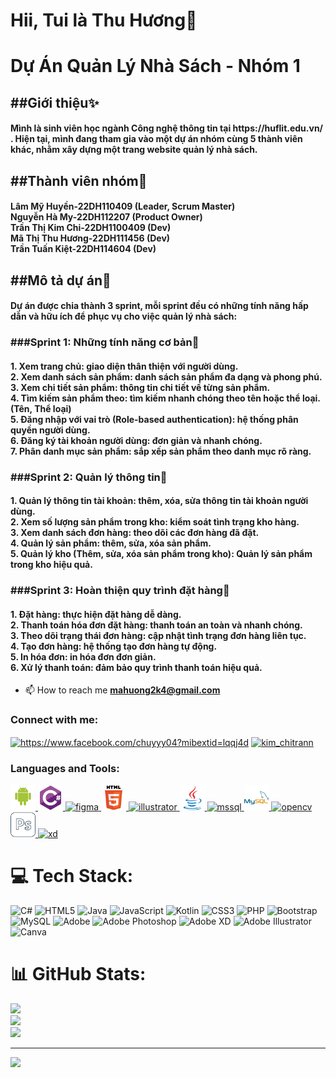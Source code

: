 <h1 align="left">Hii, Tui là Thu Hương🥑</h1>
<h1 align="left">Dự Án Quản Lý Nhà Sách - Nhóm 1</h1>
<h2 align="left">##Giới thiệu✨</h2>
<h4 align="left">Mình là sinh viên học ngành Công nghệ thông tin tại https://huflit.edu.vn/ <Br>. Hiện tại, mình đang tham gia vào một dự án nhóm cùng 5 thành viên khác, nhằm xây dựng một trang website quản lý nhà sách. </h4>
<h2 align="left">##Thành viên nhóm💖</h2>
<h4 align="left">Lâm Mỹ Huyền-22DH110409 (Leader, Scrum Master)<Br>Nguyễn Hà My-22DH112207 (Product Owner)<Br>Trần Thị Kim Chi-22DH1100409 (Dev)<Br>Mã Thị Thu Hương-22DH111456 (Dev) <Br>Trần Tuấn Kiệt-22DH114604 (Dev) </h4>
<h2 align="left">##Mô tả dự án💖</h2>
<h4 align="left">Dự án được chia thành 3 sprint, mỗi sprint đều có những tính năng hấp dẫn và hữu ích để phục vụ cho việc quản lý nhà sách: </h4>
<h3 align="left">###Sprint 1: Những tính năng cơ bản🌷</h3>
<h4 align="left">1. Xem trang chủ: giao diện thân thiện với người dùng. <Br>2. Xem danh sách sản phẩm: danh sách sản phẩm đa dạng và phong phú. <Br>3. Xem chi tiết sản phẩm: thông tin chi tiết về từng sản phẩm. <Br>4. Tìm kiếm sản phẩm theo: tìm kiếm nhanh chóng theo tên hoặc thể loại. (Tên, Thể loại) <Br>5. Đăng nhập với vai trò (Role-based authentication): hệ thống phân quyền người dùng. <Br>6. Đăng ký tài khoản người dùng: đơn giản và nhanh chóng. <Br>7. Phân danh mục sản phẩm: sắp xếp sản phẩm theo danh mục rõ ràng.</h4>
<h3 align="left">###Sprint 2: Quản lý thông tin🌷</h3>
<h4 align="left">1. Quản lý thông tin tài khoản: thêm, xóa, sửa thông tin tài khoản người dùng. <Br>2. Xem số lượng sản phẩm trong kho: kiểm soát tình trạng kho hàng. <Br>3. Xem danh sách đơn hàng: theo dõi các đơn hàng đã đặt. <Br>4. Quản lý sản phẩm: thêm, sửa, xóa sản phẩm. <Br>5. Quản lý kho (Thêm, sửa, xóa sản phẩm trong kho): Quản lý sản phẩm trong kho hiệu quả. </h4>
<h3 align="left">###Sprint 3: Hoàn thiện quy trình đặt hàng🌷</h3>
<h4 align="left">1. Đặt hàng: thực hiện đặt hàng dễ dàng. <Br>2. Thanh toán hóa đơn đặt hàng: thanh toán an toàn và nhanh chóng. <Br>3. Theo dõi trạng thái đơn hàng: cập nhật tình trạng đơn hàng liên tục. <Br>4. Tạo đơn hàng: hệ thống tạo đơn hàng tự động. <Br>5. In hóa đơn: in hóa đơn đơn giản. <Br>6. Xử lý thanh toán: đảm bảo quy trình thanh toán hiệu quả. </h4>

- 📫 How to reach me **mahuong2k4@gmail.com**

<h3 align="left">Connect with me:</h3>
<p align="left">
<a href="https://fb.com/https://www.facebook.com/chuyyy04?mibextid=lqqj4d" target="blank"><img align="center" src="https://raw.githubusercontent.com/rahuldkjain/github-profile-readme-generator/master/src/images/icons/Social/facebook.svg" alt="https://www.facebook.com/chuyyy04?mibextid=lqqj4d" height="30" width="40" /></a>
<a href="https://instagram.com/kim_chitrann" target="blank"><img align="center" src="https://raw.githubusercontent.com/rahuldkjain/github-profile-readme-generator/master/src/images/icons/Social/instagram.svg" alt="kim_chitrann" height="30" width="40" /></a>
</p>

<h3 align="left">Languages and Tools:</h3>
<p align="left"> <a href="https://developer.android.com" target="_blank" rel="noreferrer"> <img src="https://raw.githubusercontent.com/devicons/devicon/master/icons/android/android-original-wordmark.svg" alt="android" width="40" height="40"/> </a> <a href="https://www.w3schools.com/cs/" target="_blank" rel="noreferrer"> <img src="https://raw.githubusercontent.com/devicons/devicon/master/icons/csharp/csharp-original.svg" alt="csharp" width="40" height="40"/> </a> <a href="https://www.figma.com/" target="_blank" rel="noreferrer"> <img src="https://www.vectorlogo.zone/logos/figma/figma-icon.svg" alt="figma" width="40" height="40"/> </a> <a href="https://www.w3.org/html/" target="_blank" rel="noreferrer"> <img src="https://raw.githubusercontent.com/devicons/devicon/master/icons/html5/html5-original-wordmark.svg" alt="html5" width="40" height="40"/> </a> <a href="https://www.adobe.com/in/products/illustrator.html" target="_blank" rel="noreferrer"> <img src="https://www.vectorlogo.zone/logos/adobe_illustrator/adobe_illustrator-icon.svg" alt="illustrator" width="40" height="40"/> </a> <a href="https://www.java.com" target="_blank" rel="noreferrer"> <img src="https://raw.githubusercontent.com/devicons/devicon/master/icons/java/java-original.svg" alt="java" width="40" height="40"/> </a> <a href="https://www.microsoft.com/en-us/sql-server" target="_blank" rel="noreferrer"> <img src="https://www.svgrepo.com/show/303229/microsoft-sql-server-logo.svg" alt="mssql" width="40" height="40"/> </a> <a href="https://www.mysql.com/" target="_blank" rel="noreferrer"> <img src="https://raw.githubusercontent.com/devicons/devicon/master/icons/mysql/mysql-original-wordmark.svg" alt="mysql" width="40" height="40"/> </a> <a href="https://opencv.org/" target="_blank" rel="noreferrer"> <img src="https://www.vectorlogo.zone/logos/opencv/opencv-icon.svg" alt="opencv" width="40" height="40"/> </a> <a href="https://www.photoshop.com/en" target="_blank" rel="noreferrer"> <img src="https://raw.githubusercontent.com/devicons/devicon/master/icons/photoshop/photoshop-line.svg" alt="photoshop" width="40" height="40"/> </a> <a href="https://www.adobe.com/products/xd.html" target="_blank" rel="noreferrer"> <img src="https://cdn.worldvectorlogo.com/logos/adobe-xd.svg" alt="xd" width="40" height="40"/> </a> </p>


# 💻 Tech Stack:
![C#](https://img.shields.io/badge/c%23-%23239120.svg?style=for-the-badge&logo=csharp&logoColor=white) ![HTML5](https://img.shields.io/badge/html5-%23E34F26.svg?style=for-the-badge&logo=html5&logoColor=white) ![Java](https://img.shields.io/badge/java-%23ED8B00.svg?style=for-the-badge&logo=openjdk&logoColor=white) ![JavaScript](https://img.shields.io/badge/javascript-%23323330.svg?style=for-the-badge&logo=javascript&logoColor=%23F7DF1E) ![Kotlin](https://img.shields.io/badge/kotlin-%237F52FF.svg?style=for-the-badge&logo=kotlin&logoColor=white) ![CSS3](https://img.shields.io/badge/css3-%231572B6.svg?style=for-the-badge&logo=css3&logoColor=white) ![PHP](https://img.shields.io/badge/php-%23777BB4.svg?style=for-the-badge&logo=php&logoColor=white) ![Bootstrap](https://img.shields.io/badge/bootstrap-%238511FA.svg?style=for-the-badge&logo=bootstrap&logoColor=white) ![MySQL](https://img.shields.io/badge/mysql-4479A1.svg?style=for-the-badge&logo=mysql&logoColor=white) ![Adobe](https://img.shields.io/badge/adobe-%23FF0000.svg?style=for-the-badge&logo=adobe&logoColor=white) ![Adobe Photoshop](https://img.shields.io/badge/adobe%20photoshop-%2331A8FF.svg?style=for-the-badge&logo=adobe%20photoshop&logoColor=white) ![Adobe XD](https://img.shields.io/badge/Adobe%20XD-470137?style=for-the-badge&logo=Adobe%20XD&logoColor=#FF61F6) ![Adobe Illustrator](https://img.shields.io/badge/adobe%20illustrator-%23FF9A00.svg?style=for-the-badge&logo=adobe%20illustrator&logoColor=white) ![Canva](https://img.shields.io/badge/Canva-%2300C4CC.svg?style=for-the-badge&logo=Canva&logoColor=white)
# 📊 GitHub Stats:
![](https://github-readme-stats.vercel.app/api?username=Thuhuongsiudagiu&theme=dark&hide_border=false&include_all_commits=false&count_private=false)<br/>
![](https://github-readme-streak-stats.herokuapp.com/?user=Thuhuongsiudagiu&theme=dark&hide_border=false)<br/>
![](https://github-readme-stats.vercel.app/api/top-langs/?username=Thuhuongsiudagiu&theme=dark&hide_border=false&include_all_commits=false&count_private=false&layout=compact)

---
[![](https://visitcount.itsvg.in/api?id=Thuhuongsiudagiu&icon=0&color=0)](https://visitcount.itsvg.in)

<!-- Proudly created with GPRM ( https://gprm.itsvg.in ) -->
